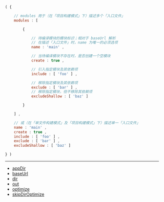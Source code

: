 ```js
( {

    // modules 用于（在「项目构建模式」下）描述多个「入口文件」
    modules : [

        {

            // 待编译模块的模块标识；相对于 baseUrl 解析
            // 在描述「入口文件」时，name 为唯一的必须选项
            name : 'main' ,

            // 当待编译模块不存在时，是否创建一个空模块
            create : true ,

            // 引入指定模块及其依赖项
            include : [ 'foo' ] ,

            // 移除指定模块及其依赖项
            exclude : [ 'bar' ] ,
            // 移除指定模块，但不移除其依赖项
            excludeShallow : [ 'baz' ]

        }

    ] ,

    // 或（在「单文件构建模式」及「项目构建模式」下）描述单一「入口文件」
    name : 'main' ,
    create : true ,
    include : [ 'foo' ] ,
    exclude : [ 'bar' ] ,
    excludeShallow : [ 'baz' ]

} )
```

---

- [appDir](./appDir.md)
- [baseUrl](./baseUrl.md)
- [dir](./dir.md)
- [out](./out.md)
- [optimize](./optimize.md)
- [skipDirOptimize](./skipDirOptimize.md)
